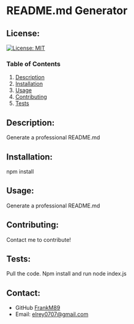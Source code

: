 # README.md Generator
  ## License:
  [![License: MIT](https://img.shields.io/badge/License-MIT-yellow.svg)](https://opensource.org/licenses/MIT)
  ### Table of Contents
  1. [Description](#description)
  2. [Installation](#installation)
  3. [Usage](#usage)
  4. [Contributing](#contributing)
  5. [Tests](#tests)


  ## Description:
  Generate a professional README.md
  ## Installation:
  npm install
  ## Usage:
  Generate a professional README.md
  ## Contributing:
  Contact me to contribute!
  ## Tests:
  Pull the code. Npm install and run node index.js
  ## Contact:
  - GitHub [FrankM89](https://github.com/FrankM89)
  - Email: [elrey0707@gmail.com](mailto:elrey0707@gmail.com)
